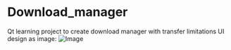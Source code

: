 # Download_manager
Qt learning project to create download manager with transfer limitations
UI design as image: ![Image](https://raw.githubusercontent.com/zuryuk/Download_manager/master/images/Capture.PNG)